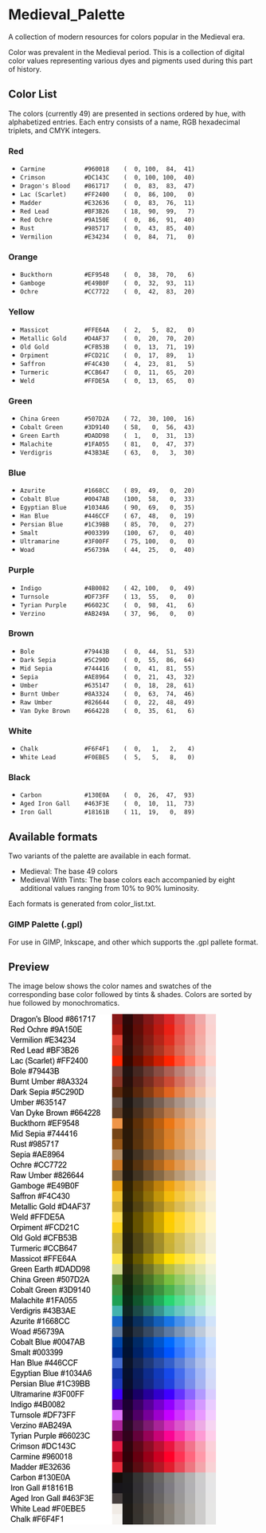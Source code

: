 # Medieval_Palette
A collection of modern resources for colors popular in the Medieval era.

Color was prevalent in the Medieval period.  This is a collection of digital color values representing various dyes and pigments used during this part of history.

## Color List

The colors (currently 49) are presented in sections ordered by hue, with alphabetized entries.  Each entry consists of a name, RGB hexadecimal triplets, and CMYK integers.

### Red
* `Carmine           #960018    (  0, 100,  84,  41)`
* `Crimson           #DC143C    (  0, 100, 100,  40)`
* `Dragon's Blood    #861717    (  0,  83,  83,  47)`
* `Lac (Scarlet)     #FF2400    (  0,  86, 100,   0)`
* `Madder            #E32636    (  0,  83,  76,  11)`
* `Red Lead          #BF3B26    ( 18,  90,  99,   7)`
* `Red Ochre         #9A150E    (  0,  86,  91,  40)`
* `Rust              #985717    (  0,  43,  85,  40)`
* `Vermilion         #E34234    (  0,  84,  71,   0)`

### Orange
* `Buckthorn         #EF9548    (  0,  38,  70,   6)`
* `Gamboge           #E49B0F    (  0,  32,  93,  11)`
* `Ochre             #CC7722    (  0,  42,  83,  20)`

### Yellow
* `Massicot          #FFE64A    (  2,   5,  82,   0)`
* `Metallic Gold     #D4AF37    (  0,  20,  70,  20)`
* `Old Gold          #CFB53B    (  0,  13,  71,  19)`
* `Orpiment          #FCD21C    (  0,  17,  89,   1)`
* `Saffron           #F4C430    (  4,  23,  81,   5)`
* `Turmeric          #CCB647    (  0,  11,  65,  20)`
* `Weld              #FFDE5A    (  0,  13,  65,   0)`

### Green
* `China Green       #507D2A    ( 72,  30, 100,  16)`
* `Cobalt Green      #3D9140    ( 58,   0,  56,  43)`
* `Green Earth       #DADD98    (  1,   0,  31,  13)`
* `Malachite         #1FA055    ( 81,   0,  47,  37)`
* `Verdigris         #43B3AE    ( 63,   0,   3,  30)`

### Blue
* `Azurite           #1668CC    ( 89,  49,   0,  20)`
* `Cobalt Blue       #0047AB    (100,  58,   0,  33)`
* `Egyptian Blue     #1034A6    ( 90,  69,   0,  35)`
* `Han Blue          #446CCF    ( 67,  48,   0,  19)`
* `Persian Blue      #1C39BB    ( 85,  70,   0,  27)`
* `Smalt             #003399    (100,  67,   0,  40)`
* `Ultramarine       #3F00FF    ( 75, 100,   0,   0)`
* `Woad              #56739A    ( 44,  25,   0,  40)`

### Purple
* `Indigo            #4B0082    ( 42, 100,   0,  49)`
* `Turnsole          #DF73FF    ( 13,  55,   0,   0)`
* `Tyrian Purple     #66023C    (  0,  98,  41,   6)`
* `Verzino           #AB249A    ( 37,  96,   0,   0)`

### Brown
* `Bole              #79443B    (  0,  44,  51,  53)`
* `Dark Sepia        #5C290D    (  0,  55,  86,  64)`
* `Mid Sepia         #744416    (  0,  41,  81,  55)`
* `Sepia             #AE8964    (  0,  21,  43,  32)`
* `Umber             #635147    (  0,  18,  28,  61)`
* `Burnt Umber       #8A3324    (  0,  63,  74,  46)`
* `Raw Umber         #826644    (  0,  22,  48,  49)`
* `Van Dyke Brown    #664228    (  0,  35,  61,   6)`

### White
* `Chalk             #F6F4F1    (  0,   1,   2,   4)`
* `White Lead        #F0EBE5    (  5,   5,   8,   0)`

### Black
* `Carbon            #130E0A    (  0,  26,  47,  93)`
* `Aged Iron Gall    #463F3E    (  0,  10,  11,  73)`
* `Iron Gall         #18161B    ( 11,  19,   0,  89)`

## Available formats

Two variants of the palette are available in each format.

* Medieval: The base 49 colors
* Medieval With Tints: The base colors each accompanied by eight additional values ranging from 10% to 90% luminosity.

Each formats is generated from color_list.txt.

### GIMP Palette (.gpl)

For use in GIMP, Inkscape, and other which supports the .gpl pallete format.


## Preview

The image below shows the color names and swatches of the corresponding base color followed by tints & shades.  Colors are sorted by hue followed by monochromatics.

![Palette color grid](images/medieval_palette.png)
